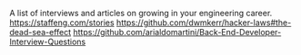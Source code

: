 A list of interviews and articles on growing in your engineering career.
https://staffeng.com/stories
https://github.com/dwmkerr/hacker-laws#the-dead-sea-effect
https://github.com/arialdomartini/Back-End-Developer-Interview-Questions

